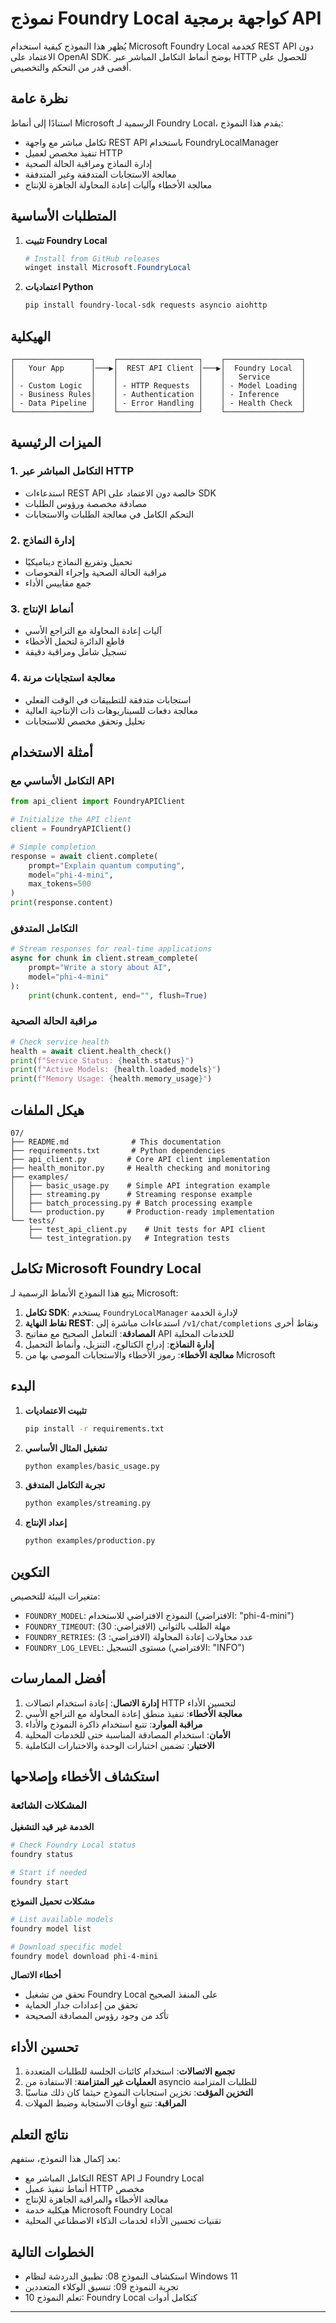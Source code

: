 <!--
CO_OP_TRANSLATOR_METADATA:
{
  "original_hash": "254150b7d7854ec87ffcd88824d98079",
  "translation_date": "2025-09-24T13:49:13+00:00",
  "source_file": "Module08/samples/07/README.md",
  "language_code": "ar"
}
-->
# نموذج Foundry Local كواجهة برمجية API

يُظهر هذا النموذج كيفية استخدام Microsoft Foundry Local كخدمة REST API دون الاعتماد على OpenAI SDK. يوضح أنماط التكامل المباشر عبر HTTP للحصول على أقصى قدر من التحكم والتخصيص.

## نظرة عامة

استنادًا إلى أنماط Microsoft الرسمية لـ Foundry Local، يقدم هذا النموذج:
- تكامل مباشر مع واجهة REST API باستخدام FoundryLocalManager
- تنفيذ مخصص لعميل HTTP
- إدارة النماذج ومراقبة الحالة الصحية
- معالجة الاستجابات المتدفقة وغير المتدفقة
- معالجة الأخطاء وآليات إعادة المحاولة الجاهزة للإنتاج

## المتطلبات الأساسية

1. **تثبيت Foundry Local**
   ```powershell
   # Install from GitHub releases
   winget install Microsoft.FoundryLocal
   ```

2. **اعتماديات Python**
   ```bash
   pip install foundry-local-sdk requests asyncio aiohttp
   ```

## الهيكلية

```
┌─────────────────┐    ┌──────────────────┐    ┌─────────────────┐
│   Your App      │───▶│  REST API Client │───▶│  Foundry Local  │
│                 │    │                  │    │   Service       │
│ - Custom Logic  │    │ - HTTP Requests  │    │ - Model Loading │
│ - Business Rules│    │ - Authentication │    │ - Inference     │
│ - Data Pipeline │    │ - Error Handling │    │ - Health Check  │
└─────────────────┘    └──────────────────┘    └─────────────────┘
```

## الميزات الرئيسية

### 1. **التكامل المباشر عبر HTTP**
- استدعاءات REST API خالصة دون الاعتماد على SDK
- مصادقة مخصصة ورؤوس الطلبات
- التحكم الكامل في معالجة الطلبات والاستجابات

### 2. **إدارة النماذج**
- تحميل وتفريغ النماذج ديناميكيًا
- مراقبة الحالة الصحية وإجراء الفحوصات
- جمع مقاييس الأداء

### 3. **أنماط الإنتاج**
- آليات إعادة المحاولة مع التراجع الأسي
- قاطع الدائرة لتحمل الأخطاء
- تسجيل شامل ومراقبة دقيقة

### 4. **معالجة استجابات مرنة**
- استجابات متدفقة للتطبيقات في الوقت الفعلي
- معالجة دفعات للسيناريوهات ذات الإنتاجية العالية
- تحليل وتحقق مخصص للاستجابات

## أمثلة الاستخدام

### التكامل الأساسي مع API
```python
from api_client import FoundryAPIClient

# Initialize the API client
client = FoundryAPIClient()

# Simple completion
response = await client.complete(
    prompt="Explain quantum computing",
    model="phi-4-mini",
    max_tokens=500
)
print(response.content)
```

### التكامل المتدفق
```python
# Stream responses for real-time applications
async for chunk in client.stream_complete(
    prompt="Write a story about AI",
    model="phi-4-mini"
):
    print(chunk.content, end="", flush=True)
```

### مراقبة الحالة الصحية
```python
# Check service health
health = await client.health_check()
print(f"Service Status: {health.status}")
print(f"Active Models: {health.loaded_models}")
print(f"Memory Usage: {health.memory_usage}")
```

## هيكل الملفات

```
07/
├── README.md              # This documentation
├── requirements.txt       # Python dependencies
├── api_client.py         # Core API client implementation
├── health_monitor.py     # Health checking and monitoring
├── examples/
│   ├── basic_usage.py    # Simple API integration example
│   ├── streaming.py      # Streaming response example
│   ├── batch_processing.py # Batch processing example
│   └── production.py     # Production-ready implementation
└── tests/
    ├── test_api_client.py    # Unit tests for API client
    └── test_integration.py   # Integration tests
```

## تكامل Microsoft Foundry Local

يتبع هذا النموذج الأنماط الرسمية لـ Microsoft:

1. **تكامل SDK**: يستخدم `FoundryLocalManager` لإدارة الخدمة
2. **نقاط النهاية REST**: استدعاءات مباشرة إلى `/v1/chat/completions` ونقاط أخرى
3. **المصادقة**: التعامل الصحيح مع مفاتيح API للخدمات المحلية
4. **إدارة النماذج**: إدراج الكتالوج، التنزيل، وأنماط التحميل
5. **معالجة الأخطاء**: رموز الأخطاء والاستجابات الموصى بها من Microsoft

## البدء

1. **تثبيت الاعتماديات**
   ```bash
   pip install -r requirements.txt
   ```

2. **تشغيل المثال الأساسي**
   ```bash
   python examples/basic_usage.py
   ```

3. **تجربة التكامل المتدفق**
   ```bash
   python examples/streaming.py
   ```

4. **إعداد الإنتاج**
   ```bash
   python examples/production.py
   ```

## التكوين

متغيرات البيئة للتخصيص:
- `FOUNDRY_MODEL`: النموذج الافتراضي للاستخدام (الافتراضي: "phi-4-mini")
- `FOUNDRY_TIMEOUT`: مهلة الطلب بالثواني (الافتراضي: 30)
- `FOUNDRY_RETRIES`: عدد محاولات إعادة المحاولة (الافتراضي: 3)
- `FOUNDRY_LOG_LEVEL`: مستوى التسجيل (الافتراضي: "INFO")

## أفضل الممارسات

1. **إدارة الاتصال**: إعادة استخدام اتصالات HTTP لتحسين الأداء
2. **معالجة الأخطاء**: تنفيذ منطق إعادة المحاولة مع التراجع الأسي
3. **مراقبة الموارد**: تتبع استخدام ذاكرة النموذج والأداء
4. **الأمان**: استخدام المصادقة المناسبة حتى للخدمات المحلية
5. **الاختبار**: تضمين اختبارات الوحدة والاختبارات التكاملية

## استكشاف الأخطاء وإصلاحها

### المشكلات الشائعة

**الخدمة غير قيد التشغيل**
```bash
# Check Foundry Local status
foundry status

# Start if needed
foundry start
```

**مشكلات تحميل النموذج**
```bash
# List available models
foundry model list

# Download specific model
foundry model download phi-4-mini
```

**أخطاء الاتصال**
- تحقق من تشغيل Foundry Local على المنفذ الصحيح
- تحقق من إعدادات جدار الحماية
- تأكد من وجود رؤوس المصادقة الصحيحة

## تحسين الأداء

1. **تجميع الاتصالات**: استخدام كائنات الجلسة للطلبات المتعددة
2. **العمليات غير المتزامنة**: الاستفادة من asyncio للطلبات المتزامنة
3. **التخزين المؤقت**: تخزين استجابات النموذج حيثما كان ذلك مناسبًا
4. **المراقبة**: تتبع أوقات الاستجابة وضبط المهلات

## نتائج التعلم

بعد إكمال هذا النموذج، ستفهم:
- التكامل المباشر مع REST API لـ Foundry Local
- أنماط تنفيذ عميل HTTP مخصص
- معالجة الأخطاء والمراقبة الجاهزة للإنتاج
- هيكلية خدمة Microsoft Foundry Local
- تقنيات تحسين الأداء لخدمات الذكاء الاصطناعي المحلية

## الخطوات التالية

- استكشاف النموذج 08: تطبيق الدردشة لنظام Windows 11
- تجربة النموذج 09: تنسيق الوكلاء المتعددين
- تعلم النموذج 10: Foundry Local كتكامل أدوات

---


